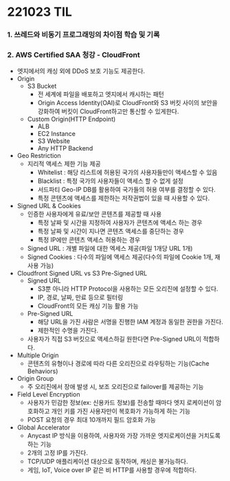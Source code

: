 # 221023 TIL
### 1. 쓰레드와 비동기 프로그래밍의 차이점 학습 및 기록
### 2. AWS Certified SAA 청강 - CloudFront
* 엣지에서의 캐싱 외에 DDoS 보호 기능도 제공한다.
* Origin
    * S3 Bucket
        * 전 세계에 파일을 배포하고 엣지에서 캐시하는 패턴
        * Origin Access Identity(OAI)로 CloudFront와 S3 버킷 사이의 보안을 강화하여 버킷이 CloudFront하고만 통신할 수 있게한다.
    * Custom Origin(HTTP Endpoint)
        * ALB
        * EC2 Instance
        * S3 Website
        * Any HTTP Backend
* Geo Restriction
    * 지리적 액세스 제한 기능 제공
        * Whitelist : 해당 리스트에 허용된 국가의 사용자들만이 액세스할 수 있음
        * Blacklist : 특정 국가의 사용자들이 액세스 할 수 없게 설정
        * 서드파티 Geo-IP DB를 활용하여 국가들의 허용 여부를 결정할 수 있다.
        * 특정 콘텐츠에 액세스를 제한하는 저작권법이 있을 때 사용할 수 있다.
* Signed URL & Cookies
    * 인증한 사용자에게 유료/보안 콘텐츠를 제공할 때 사용
        * 특정 날짜 및 시간을 지정하여 사용자가 콘텐츠에 액세스 하는 경우
        * 특정 날짜 및 시간이 지나면 콘텐츠 액세스를 중단하는 경우
        * 특정 IP에만 콘텐츠 액세스 허용하는 경우
    * Signed URL : 개별 파일에 대한 엑세스 제공(파일 1개당 URL 1개)
    * Signed Cookies : 다수의 파일에 액세스 제공(다수의 파일에 Cookie 1개, 재사용 가능)
* Cloudfront Signed URL vs S3 Pre-Signed URL
    * Signed URL
        * S3뿐 아니라 HTTP Protocol을 사용하는 모든 오리진에 설정할 수 있다.
        * IP, 경로, 날짜, 만료 등으로 필터링
        * CloudFront의 모든 캐싱 기능 활용 가능
    * Pre-Signed URL
        * 해당 URL을 가진 사람은 서명을 진행한 IAM 계정과 동일한 권한을 가진다.
        * 제한적인 수명을 가진다.
    * 사용자가 직접 S3 버킷으로 액세스하길 원한다면 Pre-Signed URL이 적합하다.
* Multiple Origin
    * 콘텐츠의 유형이나 경로에 따라 다른 오리진으로 라우팅하는 기능(Cache Behaviors)
* Origin Group
    * 주 오리진에서 장애 발생 시, 보조 오리진으로 failover를 제공하는 기능
* Field Level Encryption
    * 사용자가 민감한 정보(ex: 신용카드 정보)를 전송할 때마다 엣지 로케이션이 암호화하고 개인 키를 가진 사용자만이 복호화가 가능하게 하는 기능
    * POST 요청의 경우 최대 10개까지 필드 암호화 가능
* Global Accelerator
    * Anycast IP 방식을 이용하여, 사용자와 가장 가까운 엣지로케이션을 거치도록 하는 기능
    * 2개의 고정 IP를 가진다.
    * TCP/UDP 애플리케이션 대상으로 동작하며, 캐싱은 불가능하다.
    * 게임, IoT, Voice over IP 같은 비 HTTP를 사용할 경우에 적합하다.
